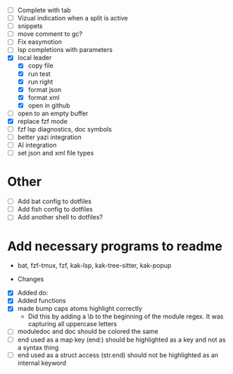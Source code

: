- [ ] Complete with tab
- [ ] Vizual indication when a split is active
- [ ] snippets
- [ ] move comment to gc?
- [ ] Fix easymotion
- [ ] lsp completions with parameters
- [x] local leader
	- [x] copy file
	- [x] run test
	- [x] run right
	- [x] format json
	- [x] format xml
	- [x] open in github
- [ ] open to an empty buffer
- [x] replace fzf mode
- [ ] fzf lsp diagnostics, doc symbols
- [ ] better yazi integration
- [ ] AI integration
- [ ] set json and xml file types

# Other
- [ ] Add bat config to dotfiles
- [ ] Add fish config to dotfiles
- [ ] Add another shell to dotfiles?

# Add necessary programs to readme
- bat, fzf-tmux, fzf, kak-lsp, kak-tree-sitter, kak-popup

- Changes
- [x] Added do:
- [x] Added functions
- [x] made bump caps atoms highlight correctly
	- Did this by adding a \b to the beginning of the module regex. It was capturing all uppercase letters
- [ ] moduledoc and doc should be colored the same
- [ ] end used as a map key (end:) should be highlighted as a key and not as a syntax thing
- [ ] end used as a struct access (str.end) should not be highlighted as an internal keyword
